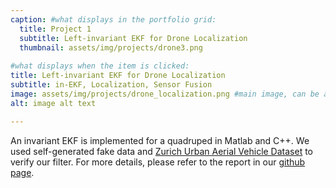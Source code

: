 ```yaml
---
caption: #what displays in the portfolio grid:
  title: Project 1
  subtitle: Left-invariant EKF for Drone Localization
  thumbnail: assets/img/projects/drone3.png
  
#what displays when the item is clicked:
title: Left-invariant EKF for Drone Localization
subtitle: in-EKF, Localization, Sensor Fusion
image: assets/img/projects/drone_localization.png #main image, can be a link or a file in assets/img/portfolio
alt: image alt text

---
```

An invariant EKF is implemented for a quadruped in Matlab and C++. We used self-generated fake data and [Zurich Urban Aerial Vehicle Dataset](http://rpg.ifi.uzh.ch/zurichmavdataset.html) to verify our filter. For more details, please refer to the report in our [github page](https://github.com/ghaggin/invariant-ekf).
